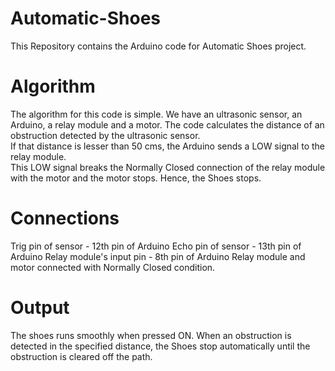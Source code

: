 # Automatic-Shoes
This Repository contains the Arduino code for Automatic Shoes project.  
    
# Algorithm
The algorithm for this code is simple. We have an ultrasonic sensor, an Arduino, a relay module and a motor. 
The code calculates the distance of an obstruction detected by the ultrasonic sensor.  
If that distance is lesser than 50 cms, the Arduino sends a LOW signal to the relay module.  
This LOW signal breaks the Normally Closed connection of the relay module with the motor and the motor stops. Hence, the Shoes stops.  
  
# Connections
Trig pin of sensor - 12th pin of Arduino
Echo pin of sensor - 13th pin of Arduino
Relay module's input pin - 8th pin of Arduino
Relay module and motor connected with Normally Closed condition.  
  
# Output
The shoes runs smoothly when pressed ON. When an obstruction is detected in the specified distance, the Shoes stop automatically until the obstruction is cleared off the path.
